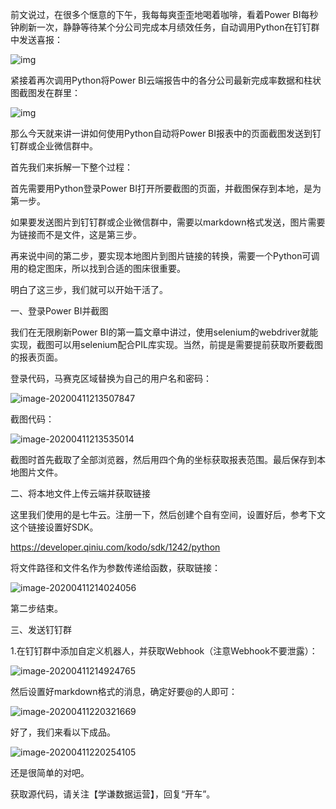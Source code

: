 前文说过，在很多个惬意的下午，我每每爽歪歪地喝着咖啡，看着Power BI每秒钟刷新一次，静静等待某个分公司完成本月绩效任务，自动调用Python在钉钉群中发送喜报：

![img](https://tva1.sinaimg.cn/large/007S8ZIlly1gdq52a63ugj30gu0kc3z6.jpg)



紧接着再次调用Python将Power BI云端报告中的各分公司最新完成率数据和柱状图截图发在群里：

![img](https://tva1.sinaimg.cn/large/007S8ZIlly1gdq51qiky4j30gy0gw3zo.jpg)



那么今天就来讲一讲如何使用Python自动将Power BI报表中的页面截图发送到钉钉群或企业微信群中。



首先我们来拆解一下整个过程：

首先需要用Python登录Power BI打开所要截图的页面，并截图保存到本地，是为第一步。

如果要发送图片到钉钉群或企业微信群中，需要以markdown格式发送，图片需要为链接而不是文件，这是第三步。

再来说中间的第二步，要实现本地图片到图片链接的转换，需要一个Python可调用的稳定图床，所以找到合适的图床很重要。



明白了这三步，我们就可以开始干活了。

一、登录Power BI并截图

我们在无限刷新Power BI的第一篇文章中讲过，使用selenium的webdriver就能实现，截图可以用selenium配合PIL库实现。当然，前提是需要提前获取所要截图的报表页面。



登录代码，马赛克区域替换为自己的用户名和密码：

![image-20200411213507847](https://tva1.sinaimg.cn/large/007S8ZIlly1gdq5lczrmnj30q8076n05.jpg)





截图代码：

![image-20200411213535014](https://tva1.sinaimg.cn/large/007S8ZIlly1gdq5lugwp1j30t60ag42g.jpg)



截图时首先截取了全部浏览器，然后用四个角的坐标获取报表范围。最后保存到本地图片文件。



二、将本地文件上传云端并获取链接

这里我们使用的是七牛云。注册一下，然后创建个自有空间，设置好后，参考下文这个链接设置好SDK。

https://developer.qiniu.com/kodo/sdk/1242/python



将文件路径和文件名作为参数传递给函数，获取链接：

![image-20200411214024056](https://tva1.sinaimg.cn/large/007S8ZIlly1gdq5qukr4dj30h406u76d.jpg)

第二步结束。



三、发送钉钉群

1.在钉钉群中添加自定义机器人，并获取Webhook（注意Webhook不要泄露）：

![image-20200411214924765](https://tva1.sinaimg.cn/large/007S8ZIlly1gdq6089s06j30mm0fgac1.jpg)



然后设置好markdown格式的消息，确定好要@的人即可：

![image-20200411220321669](https://tva1.sinaimg.cn/large/007S8ZIlly1gdq6es6b19j30jo0be41x.jpg)



好了，我们来看以下成品。

![image-20200411220254105](https://tva1.sinaimg.cn/large/007S8ZIlly1gdq6e9gen7j30mc0hoqad.jpg)



还是很简单的对吧。



获取源代码，请关注【学谦数据运营】，回复“开车”。